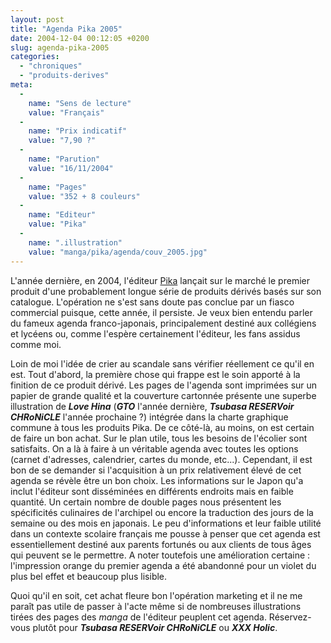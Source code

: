 ```yaml
---
layout: post
title: "Agenda Pika 2005"
date: 2004-12-04 00:12:05 +0200
slug: agenda-pika-2005
categories:
  - "chroniques"
  - "produits-derives"
meta:
  -
    name: "Sens de lecture"
    value: "Français"
  -
    name: "Prix indicatif"
    value: "7,90 ?"
  -
    name: "Parution"
    value: "16/11/2004"
  -
    name: "Pages"
    value: "352 + 8 couleurs"
  -
    name: "Editeur"
    value: "Pika"
  -
    name: ".illustration"
    value: "manga/pika/agenda/couv_2005.jpg"
---
```


L'année dernière, en 2004, l'éditeur [Pika](http://www.pika.fr) lançait sur le marché le premier produit d'une probablement longue série de produits dérivés basés sur son catalogue. L'opération ne s'est sans doute pas conclue par un fiasco commercial puisque, cette année, il persiste. Je veux bien entendu parler du fameux agenda franco-japonais, principalement destiné aux collégiens et lycéens ou, comme l'espère certainement l'éditeur, les fans assidus comme moi.

Loin de moi l'idée de crier au scandale sans vérifier réellement ce qu'il en est. Tout d'abord, la première chose qui frappe est le soin apporté à la finition de ce produit dérivé. Les pages de l'agenda sont imprimées sur un papier de grande qualité et la couverture cartonnée présente une superbe illustration de **_Love Hina_** (**_GTO_** l'année dernière, **_Tsubasa RESERVoir CHRoNiCLE_** l'année prochaine ?) intégrée dans la charte graphique commune à tous les produits Pika. De ce côté-là, au moins, on est certain de faire un bon achat. Sur le plan utile, tous les besoins de l'écolier sont satisfaits. On a là à faire à un véritable agenda avec toutes les options (carnet d'adresses, calendrier, cartes du monde, etc...). Cependant, il est bon de se demander si l'acquisition à un prix relativement élevé de cet agenda se révèle être un bon choix. Les informations sur le Japon qu'a inclut l'éditeur sont disséminées en différents endroits mais en faible quantité. Un certain nombre de double pages nous présentent les spécificités culinaires de l'archipel ou encore la traduction des jours de la semaine ou des mois en japonais. Le peu d'informations et leur faible utilité dans un contexte scolaire français me pousse à penser que cet agenda est essentiellement destiné aux parents fortunés ou aux clients de tous âges qui peuvent se le permettre. A noter toutefois une amélioration certaine : l'impression orange du premier agenda a été abandonné pour un violet du plus bel effet et beaucoup plus lisible.

Quoi qu'il en soit, cet achat fleure bon l'opération marketing et il ne me paraît pas utile de passer à l'acte même si de nombreuses illustrations tirées des pages des _manga_ de l'éditeur peuplent cet agenda. Réservez-vous plutôt pour **_Tsubasa RESERVoir CHRoNiCLE_** ou **_XXX Holic_**.